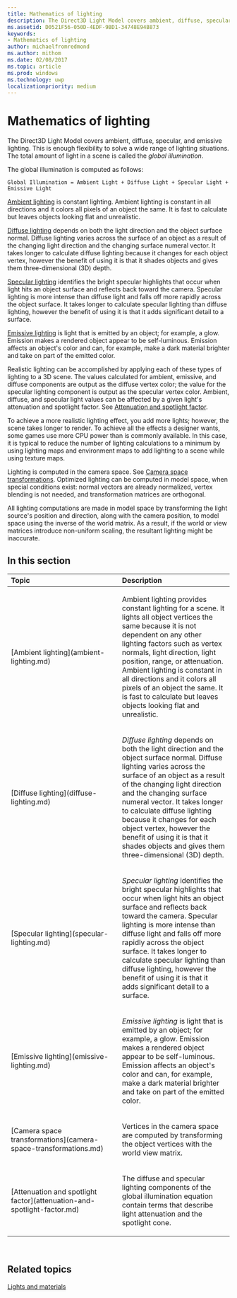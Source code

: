 ```yaml
---
title: Mathematics of lighting
description: The Direct3D Light Model covers ambient, diffuse, specular, and emissive lighting. This is enough flexibility to solve a wide range of lighting situations. The total amount of light in a scene is called the global illumination.
ms.assetid: D0521F56-050D-4EDF-9BD1-34748E94B873
keywords:
- Mathematics of lighting
author: michaelfromredmond
ms.author: mithom
ms.date: 02/08/2017
ms.topic: article
ms.prod: windows
ms.technology: uwp
localizationpriority: medium
---
```


# Mathematics of lighting


The Direct3D Light Model covers ambient, diffuse, specular, and emissive lighting. This is enough flexibility to solve a wide range of lighting situations. The total amount of light in a scene is called the *global illumination*.

The global illumination is computed as follows:

```
Global Illumination = Ambient Light + Diffuse Light + Specular Light + Emissive Light 
```

[Ambient lighting](ambient-lighting.md) is constant lighting. Ambient lighting is constant in all directions and it colors all pixels of an object the same. It is fast to calculate but leaves objects looking flat and unrealistic.

[Diffuse lighting](diffuse-lighting.md) depends on both the light direction and the object surface normal. Diffuse lighting varies across the surface of an object as a result of the changing light direction and the changing surface numeral vector. It takes longer to calculate diffuse lighting because it changes for each object vertex, however the benefit of using it is that it shades objects and gives them three-dimensional (3D) depth.

[Specular lighting](specular-lighting.md) identifies the bright specular highlights that occur when light hits an object surface and reflects back toward the camera. Specular lighting is more intense than diffuse light and falls off more rapidly across the object surface. It takes longer to calculate specular lighting than diffuse lighting, however the benefit of using it is that it adds significant detail to a surface.

[Emissive lighting](emissive-lighting.md) is light that is emitted by an object; for example, a glow. Emission makes a rendered object appear to be self-luminous. Emission affects an object's color and can, for example, make a dark material brighter and take on part of the emitted color.

Realistic lighting can be accomplished by applying each of these types of lighting to a 3D scene. The values calculated for ambient, emissive, and diffuse components are output as the diffuse vertex color; the value for the specular lighting component is output as the specular vertex color. Ambient, diffuse, and specular light values can be affected by a given light's attenuation and spotlight factor. See [Attenuation and spotlight factor](attenuation-and-spotlight-factor.md).

To achieve a more realistic lighting effect, you add more lights; however, the scene takes longer to render. To achieve all the effects a designer wants, some games use more CPU power than is commonly available. In this case, it is typical to reduce the number of lighting calculations to a minimum by using lighting maps and environment maps to add lighting to a scene while using texture maps.

Lighting is computed in the camera space. See [Camera space transformations](camera-space-transformations.md). Optimized lighting can be computed in model space, when special conditions exist: normal vectors are already normalized, vertex blending is not needed, and transformation matrices are orthogonal.

All lighting computations are made in model space by transforming the light source's position and direction, along with the camera position, to model space using the inverse of the world matrix. As a result, if the world or view matrices introduce non-uniform scaling, the resultant lighting might be inaccurate.

## <span id="in-this-section"></span>In this section


<table>
<colgroup>
<col width="50%" />
<col width="50%" />
</colgroup>
<thead>
<tr class="header">
<th align="left">Topic</th>
<th align="left">Description</th>
</tr>
</thead>
<tbody>
<tr class="odd">
<td align="left"><p>[Ambient lighting](ambient-lighting.md)</p></td>
<td align="left"><p>Ambient lighting provides constant lighting for a scene. It lights all object vertices the same because it is not dependent on any other lighting factors such as vertex normals, light direction, light position, range, or attenuation. Ambient lighting is constant in all directions and it colors all pixels of an object the same. It is fast to calculate but leaves objects looking flat and unrealistic.</p></td>
</tr>
<tr class="even">
<td align="left"><p>[Diffuse lighting](diffuse-lighting.md)</p></td>
<td align="left"><p><em>Diffuse lighting</em> depends on both the light direction and the object surface normal. Diffuse lighting varies across the surface of an object as a result of the changing light direction and the changing surface numeral vector. It takes longer to calculate diffuse lighting because it changes for each object vertex, however the benefit of using it is that it shades objects and gives them three-dimensional (3D) depth.</p></td>
</tr>
<tr class="odd">
<td align="left"><p>[Specular lighting](specular-lighting.md)</p></td>
<td align="left"><p><em>Specular lighting</em> identifies the bright specular highlights that occur when light hits an object surface and reflects back toward the camera. Specular lighting is more intense than diffuse light and falls off more rapidly across the object surface. It takes longer to calculate specular lighting than diffuse lighting, however the benefit of using it is that it adds significant detail to a surface.</p></td>
</tr>
<tr class="even">
<td align="left"><p>[Emissive lighting](emissive-lighting.md)</p></td>
<td align="left"><p><em>Emissive lighting</em> is light that is emitted by an object; for example, a glow. Emission makes a rendered object appear to be self-luminous. Emission affects an object's color and can, for example, make a dark material brighter and take on part of the emitted color.</p></td>
</tr>
<tr class="odd">
<td align="left"><p>[Camera space transformations](camera-space-transformations.md)</p></td>
<td align="left"><p>Vertices in the camera space are computed by transforming the object vertices with the world view matrix.</p></td>
</tr>
<tr class="even">
<td align="left"><p>[Attenuation and spotlight factor](attenuation-and-spotlight-factor.md)</p></td>
<td align="left"><p>The diffuse and specular lighting components of the global illumination equation contain terms that describe light attenuation and the spotlight cone.</p></td>
</tr>
</tbody>
</table>

 

## <span id="related-topics"></span>Related topics


[Lights and materials](lights-and-materials.md)

 

 




